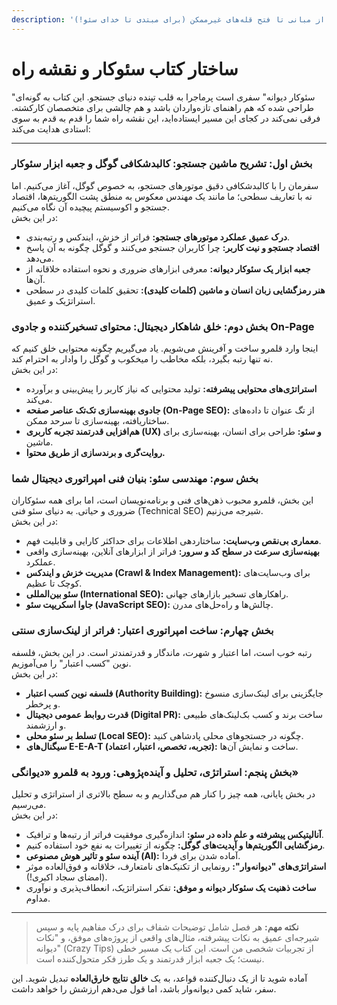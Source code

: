 ```yaml
---
description: 'نقشه راه کتاب: از مبانی تا فتح قله‌های غیرممکن (برای مبتدی تا خدای سئو!)'
---
```


# ساختار کتاب سئوکار و نقشه راه

&#x20;

"سئوکار دیوانه" سفری است پرماجرا به قلب تپنده دنیای جستجو. این کتاب به گونه‌ای طراحی شده که هم راهنمای تازه‌واردان باشد و هم چالشی برای متخصصان کارکشته. فرقی نمی‌کند در کجای این مسیر ایستاده‌اید، این نقشه راه شما را قدم به قدم به سوی استادی هدایت می‌کند:

***

### بخش اول: تشریح ماشین جستجو: کالبدشکافی گوگل و جعبه ابزار سئوکار

سفرمان را با کالبدشکافی دقیق موتورهای جستجو، به خصوص گوگل، آغاز می‌کنیم. اما نه با تعاریف سطحی؛ ما مانند یک مهندس معکوس به منطق پشت الگوریتم‌ها، اقتصاد جستجو و اکوسیستم پیچیده آن نگاه می‌کنیم.\
در این بخش:

* **درک عمیق عملکرد موتورهای جستجو:** فراتر از خزش، ایندکس و رتبه‌بندی.
* **اقتصاد جستجو و نیت کاربر:** چرا کاربران جستجو می‌کنند و گوگل چگونه به آن پاسخ می‌دهد.
* **جعبه ابزار یک سئوکار دیوانه:** معرفی ابزارهای ضروری و نحوه استفاده خلاقانه از آن‌ها.
* **هنر رمزگشایی زبان انسان و ماشین (کلمات کلیدی):** تحقیق کلمات کلیدی در سطحی استراتژیک و عمیق.

### بخش دوم: خلق شاهکار دیجیتال: محتوای تسخیرکننده و جادوی On-Page

اینجا وارد قلمرو ساخت و آفرینش می‌شویم. یاد می‌گیریم چگونه محتوایی خلق کنیم که نه تنها رتبه بگیرد، بلکه مخاطب را میخکوب و گوگل را وادار به احترام کند.\
در این بخش:

* **استراتژی‌های محتوایی پیشرفته:** تولید محتوایی که نیاز کاربر را پیش‌بینی و برآورده می‌کند.
* **جادوی بهینه‌سازی تک‌تک عناصر صفحه (On-Page SEO):** از تگ عنوان تا داده‌های ساختاریافته، بهینه‌سازی تا سرحد ممکن.
* **هم‌افزایی قدرتمند تجربه کاربری (UX) و سئو:** طراحی برای انسان، بهینه‌سازی برای ماشین.
* **روایت‌گری و برندسازی از طریق محتوا.**

### بخش سوم: مهندسی سئو: بنیان فنی امپراتوری دیجیتال شما

این بخش، قلمرو محبوب ذهن‌های فنی و برنامه‌نویسان است، اما برای همه سئوکاران ضروری و حیاتی. به دنیای سئو فنی (Technical SEO) شیرجه می‌زنیم.\
در این بخش:

* **معماری بی‌نقص وب‌سایت:** ساختاردهی اطلاعات برای حداکثر کارایی و قابلیت فهم.
* **بهینه‌سازی سرعت در سطح کد و سرور:** فراتر از ابزارهای آنلاین، بهینه‌سازی واقعی عملکرد.
* **مدیریت خزش و ایندکس (Crawl & Index Management):** برای وب‌سایت‌های کوچک تا عظیم.
* **سئو بین‌المللی (International SEO):** راهکارهای تسخیر بازارهای جهانی.
* **جاوا اسکریپت سئو (JavaScript SEO):** چالش‌ها و راه‌حل‌های مدرن.

### بخش چهارم: ساخت امپراتوری اعتبار: فراتر از لینک‌سازی سنتی

رتبه خوب است، اما اعتبار و شهرت، ماندگار و قدرتمندتر است. در این بخش، فلسفه نوین "کسب اعتبار" را می‌آموزیم.\
در این بخش:

* **فلسفه نوین کسب اعتبار (Authority Building):** جایگزینی برای لینک‌سازی منسوخ و پرخطر.
* **قدرت روابط عمومی دیجیتال (Digital PR):** ساخت برند و کسب بک‌لینک‌های طبیعی و ارزشمند.
* **تسلط بر سئو محلی (Local SEO):** چگونه در جستجوهای محلی پادشاهی کنید.
* **سیگنال‌های E-E-A-T (تجربه، تخصص، اعتبار، اعتماد):** ساخت و نمایش آن‌ها.

### بخش پنجم: استراتژی، تحلیل و آینده‌پژوهی: ورود به قلمرو «دیوانگی»

در بخش پایانی، همه چیز را کنار هم می‌گذاریم و به سطح بالاتری از استراتژی و تحلیل می‌رسیم.\
در این بخش:

* **آنالیتیکس پیشرفته و علم داده در سئو:** اندازه‌گیری موفقیت فراتر از رتبه‌ها و ترافیک.
* **رمزگشایی الگوریتم‌ها و آپدیت‌های گوگل:** چگونه از تغییرات به نفع خود استفاده کنیم.
* **آینده سئو و تاثیر هوش مصنوعی (AI):** آماده شدن برای فردا.
* **استراتژی‌های "دیوانه‌وار":** رونمایی از تکنیک‌های نامتعارف، خلاقانه و فوق‌العاده موثر (امضای سجاد اکبری!).
* **ساخت ذهنیت یک سئوکار دیوانه و موفق:** تفکر استراتژیک، انعطاف‌پذیری و نوآوری مداوم.

***

> **نکته مهم:** هر فصل شامل توضیحات شفاف برای درک مفاهیم پایه و سپس شیرجه‌ای عمیق به نکات پیشرفته، مثال‌های واقعی از پروژه‌های موفق، و "نکات دیوانه" (Crazy Tips) از تجربیات شخصی من است. این کتاب یک مسیر خطی نیست؛ یک جعبه ابزار قدرتمند و یک طرز فکر متحول‌کننده است.

آماده شوید تا از یک دنبال‌کننده قواعد، به یک **خالق نتایج خارق‌العاده** تبدیل شوید. این سفر، شاید کمی دیوانه‌وار باشد، اما قول می‌دهم ارزشش را خواهد داشت.
